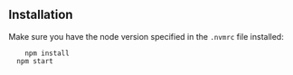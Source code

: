 ## Installation

Make sure you have the node version specified in the `.nvmrc` file installed:

```
	npm install
  npm start
```
